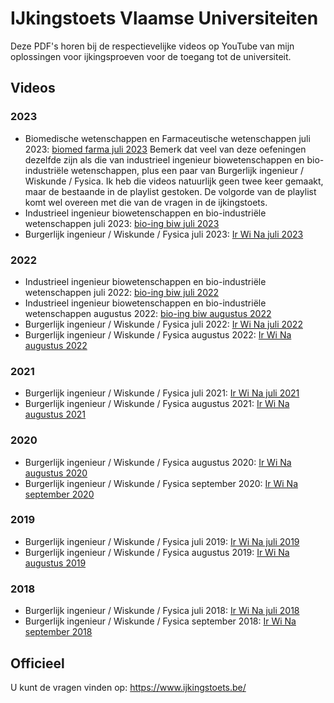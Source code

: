 # IJkingstoets Vlaamse Universiteiten #

Deze PDF's horen bij de respectievelijke videos op YouTube van mijn oplossingen voor ijkingsproeven voor de toegang tot de universiteit.

## Videos ##
### 2023 ###
* Biomedische wetenschappen en Farmaceutische wetenschappen juli 2023: [biomed farma juli 2023](https://www.youtube.com/playlist?list=PLGQD6QSQ70Te9RAqlbNtbQ7XPn0JnWhMK)
Bemerk dat veel van deze oefeningen dezelfde zijn als die van industrieel ingenieur biowetenschappen en bio-industriële wetenschappen, plus een paar van Burgerlijk ingenieur / Wiskunde / Fysica. Ik heb die videos natuurlijk geen twee keer gemaakt, maar de bestaande in de playlist gestoken. De volgorde van de playlist komt wel overeen met die van de vragen in de ijkingstoets. 
* Industrieel ingenieur biowetenschappen en bio-industriële wetenschappen juli 2023: [bio-ing biw juli 2023](https://www.youtube.com/playlist?list=PLGQD6QSQ70TdKgC-YDM1HQ3XZPeSqcfTP)
* Burgerlijk ingenieur / Wiskunde / Fysica juli 2023: [Ir Wi Na juli 2023](https://www.youtube.com/playlist?list=PLGQD6QSQ70Tdjvzr8mlT77iY8XcjN2JbF)
  
### 2022 ###
* Industrieel ingenieur biowetenschappen en bio-industriële wetenschappen juli 2022: [bio-ing biw juli 2022](https://www.youtube.com/playlist?list=PLGQD6QSQ70Tc7XsyR9XfOTk1WssM9VIeo)
* Industrieel ingenieur biowetenschappen en bio-industriële wetenschappen augustus 2022: [bio-ing biw augustus 2022](https://www.youtube.com/playlist?list=PLGQD6QSQ70Tflec1GJBfL-7q9e5LZ7Ypz)
* Burgerlijk ingenieur / Wiskunde / Fysica juli 2022: [Ir Wi Na juli 2022](https://www.youtube.com/playlist?list=PLGQD6QSQ70TfgyVT_bQFXi7hDs6MKQJnT)
* Burgerlijk ingenieur / Wiskunde / Fysica augustus 2022: [Ir Wi Na augustus 2022](https://www.youtube.com/playlist?list=PLGQD6QSQ70TcrYTVsgsc36ysZDZ3YB_lI)

### 2021 ###
* Burgerlijk ingenieur / Wiskunde / Fysica juli 2021: [Ir Wi Na juli 2021](https://www.youtube.com/playlist?list=PLGQD6QSQ70Te37YPTodVVhD0lo3QQj_8P)
* Burgerlijk ingenieur / Wiskunde / Fysica augustus 2021: [Ir Wi Na augustus 2021](https://www.youtube.com/playlist?list=PLGQD6QSQ70TfyQmyGSaMYt3URk_5_4XcR)

### 2020 ###
* Burgerlijk ingenieur / Wiskunde / Fysica augustus 2020: [Ir Wi Na augustus 2020](https://www.youtube.com/playlist?list=PLGQD6QSQ70TfmNS97oq_d2qj-XvCZ9LU_)
* Burgerlijk ingenieur / Wiskunde / Fysica september 2020: [Ir Wi Na september 2020](https://www.youtube.com/playlist?list=PLGQD6QSQ70TdD1knmEqKkkKONoA5ulcX5)

### 2019 ###
* Burgerlijk ingenieur / Wiskunde / Fysica juli 2019: [Ir Wi Na juli 2019](https://www.youtube.com/playlist?list=PLGQD6QSQ70TfiEDNk1sBLzdx8Kre9KrOK)
* Burgerlijk ingenieur / Wiskunde / Fysica augustus 2019: [Ir Wi Na augustus 2019](https://www.youtube.com/playlist?list=PLGQD6QSQ70Tf0xKCwKyVnFb_mvmhCdThf)

### 2018 ###
* Burgerlijk ingenieur / Wiskunde / Fysica juli 2018: [Ir Wi Na juli 2018](https://www.youtube.com/playlist?list=PLGQD6QSQ70TfCIXZwt3TG5x07yQnRrxso)
* Burgerlijk ingenieur / Wiskunde / Fysica september 2018: [Ir Wi Na september 2018](https://www.youtube.com/playlist?list=PLGQD6QSQ70TdfyOikycnnnBpA4byf_DNf)

## Officieel ##
U kunt de vragen vinden op: https://www.ijkingstoets.be/
